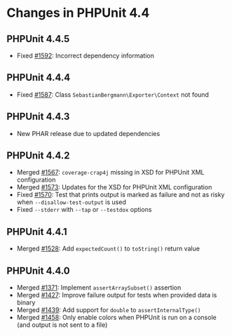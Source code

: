# Changes in PHPUnit 4.4

## PHPUnit 4.4.5

* Fixed [#1592](https://github.com/sebastianbergmann/phpunit/issues/1592): Incorrect dependency information

## PHPUnit 4.4.4

* Fixed [#1587](https://github.com/sebastianbergmann/phpunit/issues/1587): Class `SebastianBergmann\Exporter\Context` not found

## PHPUnit 4.4.3

* New PHAR release due to updated dependencies

## PHPUnit 4.4.2

* Merged [#1567](https://github.com/sebastianbergmann/phpunit/issues/1567): `coverage-crap4j` missing in XSD for PHPUnit XML configuration
* Merged [#1573](https://github.com/sebastianbergmann/phpunit/issues/1573): Updates for the XSD for PHPUnit XML configuration
* Fixed [#1570](https://github.com/sebastianbergmann/phpunit/issues/1570): Test that prints output is marked as failure and not as risky when `--disallow-test-output` is used
* Fixed `--stderr` with `--tap` or `--testdox` options

## PHPUnit 4.4.1

* Merged [#1528](https://github.com/sebastianbergmann/phpunit/issues/1528): Add `expectedCount()` to `toString()` return value

## PHPUnit 4.4.0

* Merged [#1371](https://github.com/sebastianbergmann/phpunit/issues/1371): Implement `assertArraySubset()` assertion
* Merged [#1427](https://github.com/sebastianbergmann/phpunit/issues/1427): Improve failure output for tests when provided data is binary
* Merged [#1439](https://github.com/sebastianbergmann/phpunit/issues/1439): Add support for `double` to `assertInternalType()`
* Merged [#1458](https://github.com/sebastianbergmann/phpunit/issues/1458): Only enable colors when PHPUnit is run on a console (and output is not sent to a file)

